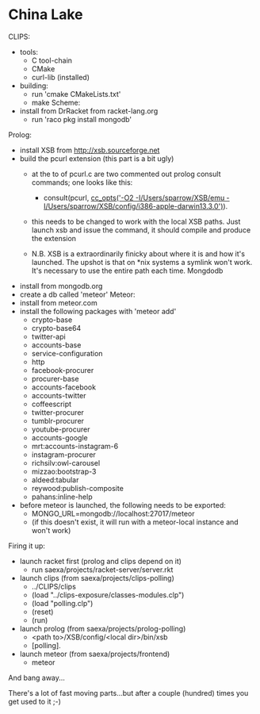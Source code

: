 # China Lake

CLIPS:
- tools:
	- C tool-chain
	- CMake
	- curl-lib (installed)
- building:
	- run 'cmake CMakeLists.txt'
	- make
Scheme:
- install from DrRacket from racket-lang.org
	- run 'raco pkg install mongodb'

Prolog:
- install XSB from http://xsb.sourceforge.net
- build the pcurl extension (this part is a bit ugly)
	- at the to of pcurl.c are two commented out prolog consult commands; one looks like this:
		- consult(pcurl, [cc_opts('-O2 -I/Users/sparrow/XSB/emu -I/Users/sparrow/XSB/config/i386-apple-darwin13.3.0')](#)).

	- this needs to be changed to work with the local XSB paths. Just launch xsb and issue the command, it should compile and produce the extension
	- N.B. XSB is a extraordinarily finicky about where it is and how it's launched. The upshot is that on \*nix systems a symlink won't work. It's necessary to use the entire path each time.
Mongdodb
- install from mongodb.org
- create a db called 'meteor'
Meteor:
- install from meteor.com
- install the following packages with 'meteor add'
	- crypto-base
	- crypto-base64
	- twitter-api
	- accounts-base
	- service-configuration
	- http
	- facebook-procurer
	- procurer-base
	- accounts-facebook
	- accounts-twitter
	- coffeescript
	- twitter-procurer
	- tumblr-procurer
	- youtube-procurer
	- accounts-google
	- mrt:accounts-instagram-6
	- instagram-procurer
	- richsilv:owl-carousel
	- mizzao:bootstrap-3
	- aldeed:tabular
	- reywood:publish-composite
	- pahans:inline-help
- before meteor is launched, the following needs to be exported:
	- MONGO\_URL=mongodb://localhost:27017/meteor
	- (if this doesn't exist, it will run with a meteor-local instance and won't work)

Firing it up:
- launch racket first (prolog and clips depend on it)
	- run saexa/projects/racket-server/server.rkt
- launch clips (from saexa/projects/clips-polling)
	- ../CLIPS/clips
	- (load "../clips-exposure/classes-modules.clp")
	- (load "polling.clp")
	- (reset)
	- (run)
- launch prolog (from saexa/projects/prolog-polling)
	- \<path to\>/XSB/config/\<local dir\>/bin/xsb
	- [polling].
- launch meteor (from saexa/projects/frontend)
	- meteor

And bang away...

There's a lot of fast moving parts...but after a couple (hundred) times you get used to it ;-)
